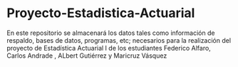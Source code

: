 # Proyecto-Estadistica-Actuarial
En este repositorio se almacenará los datos tales como información de respaldo, bases de datos, programas, etc; necesarios para la realización del proyecto de Estadística Actuarial I de los estudiantes Federico Alfaro,  Carlos Andrade , ALbert Gutiérrez y Maricruz Vásquez
